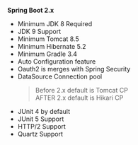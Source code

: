 **Spring Boot 2.x**
- Minimum JDK 8 Required
- JDK 9 Support
- Minimum Tomcat 8.5
- Minimum Hibernate 5.2
- Minimum Gradle 3.4
- Auto Configuration feature
- Oauth2 is merges with Spring Security
- DataSource Connection pool
  > Before 2.x default is Tomcat CP <br />
  > AFTER 2.x default is Hikari CP
- JUnit 4 by default
- JUnit 5 Support
- HTTP/2 Support
- Quartz Support
